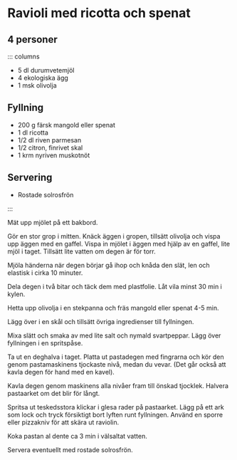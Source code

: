# Ravioli med ricotta och spenat

## 4 personer

::: columns

- 5 dl durumvetemjöl
- 4 ekologiska ägg
- 1 msk olivolja

## Fyllning

- 200 g färsk mangold eller spenat
- 1 dl ricotta
- 1/2 dl riven parmesan
- 1/2 citron, finrivet skal
- 1 krm nyriven muskotnöt

## Servering
- Rostade solrosfrön

:::


Mät upp mjölet på ett bakbord.

Gör en stor grop i mitten. Knäck äggen i gropen, tillsätt olivolja och vispa upp äggen med
en gaffel. Vispa in mjölet i äggen med hjälp av en gaffel, lite mjöl i taget. Tillsätt
lite vatten om degen är för torr.

Mjöla händerna när degen börjar gå ihop och knåda den slät, len och elastisk i cirka 10
minuter.

Dela degen i två bitar och täck dem med plastfolie. Låt vila minst 30 min i kylen.

Hetta upp olivolja i en stekpanna och fräs mangold eller spenat 4-5 min.

Lägg över i en skål och tillsätt övriga ingredienser till fyllningen.

Mixa slätt och smaka av med lite salt och nymald svartpeppar. Lägg över fyllningen i en spritspåse.

Ta ut en deghalva i taget. Platta ut pastadegen med fingrarna och kör den genom
pastamaskinens tjockaste nivå, medan du vevar. (Det går också att kavla degen för hand med
en kavel).

Kavla degen genom maskinens alla nivåer fram till önskad tjocklek. Halvera pastaarket om
det blir för långt.

Spritsa ut teskedsstora klickar i glesa rader på pastaarket. Lägg på ett ark som lock och
tryck försiktigt bort lyften runt fyllningen. Använd en sporre eller pizzakniv för att
skära ut raviolin.

Koka pastan al dente ca 3 min i välsaltat vatten.

Servera eventuellt med rostade solrosfrön.
